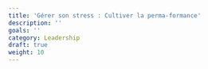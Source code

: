 ```yaml
---
title: 'Gérer son stress : Cultiver la perma-formance'
description: ''
goals: ''
category: Leadership
draft: true
weight: 10
---
```


